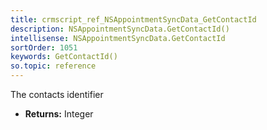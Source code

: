 ```yaml
---
title: crmscript_ref_NSAppointmentSyncData_GetContactId
description: NSAppointmentSyncData.GetContactId()
intellisense: NSAppointmentSyncData.GetContactId
sortOrder: 1051
keywords: GetContactId()
so.topic: reference
---
```



The contacts identifier



* **Returns:** Integer


